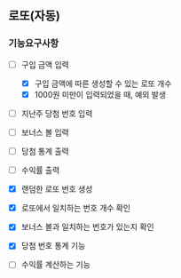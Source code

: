 ## 로또(자동)

### 기능요구사항

- [ ] 구입 금액 입력
  - [x] 구입 금액에 따른 생성할 수 있는 로또 개수
  - [x] 1000원 미만이 입력되었을 때, 예외 발생
- [ ] 지난주 당첨 번호 입력
- [ ] 보너스 볼 입력
- [ ] 당첨 통계 출력
- [ ] 수익률 출력
- [x] 랜덤한 로또 번호 생성
- [x] 로또에서 일치하는 번호 개수 확인
- [x] 보너스 볼과 일치하는 번호가 있는지 확인
- [x] 당첨 번호 통계 기능
- [ ] 수익률 계산하는 기능 
 
